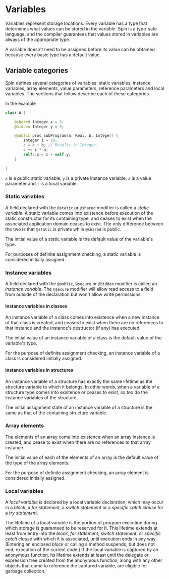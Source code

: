 
# Variables

Variables represent storage locations. Every variable has a
type that determines what values can be stored in the variable.
Spin is a type-safe language, and the compiler guarantees that
values stored in variables are always of the appropriate type.

A variable doesn't need to be assigned before its value can
be obtained because every basic type has a default value.

## Variable categories

Spin defines several categories of variables: static
variables, instance variables, array elements, value
parameters, reference parameters and local variables.
The sections that follow describe each of these categories.

In the example

``` swift
class A {

    @shared Integer x = 6;
    @hidden Integer y = 9;

    @public proc subProgram(a: Real, b: Integer) {
        Integer i = 10;
        c = a + b; // Results in Integer.
        c += i * a;
        self::x = c + self.y;
    }

}
```

`x` is a public static variable, `y` is a private instance variable,
`a` is a value parameter and `i` is a local variable.

### Static variables

A field declared with the `@static` or `@shared` modifier is called a
*static variable*. A static variable comes into existence
before execution of the static constructor for its containing
type, and ceases to exist when the associated application
domain ceases to exist.
The only difference between the two is that `@static` is private
while `@shared` is public.

The initial value of a static variable is the default value
of the variable's type.

For purposes of definite assignment checking, a static variable
is considered initially assigned.

### Instance variables

A field declared with the `@public`, `@secure` or `@hidden` modifier is called an *instance variable*.
The `@secure` modifier will allow read access to a field from outside of the declaration but
won't allow write permissions.

#### Instance variables in classes

An instance variable of a class comes into existence when a new
instance of that class is created, and ceases to exist when there
are no references to that instance and the instance's destructor
(if any) has executed.

The initial value of an instance variable of a class is the default
value of the variable's type.

For the purpose of definite assignment checking, an instance
variable of a class is considered initially assigned.

#### Instance variables in structures

An instance variable of a structure has exactly the same lifetime as the
structure variable to which it belongs. In other words, when a variable
of a structure type comes into existence or ceases to exist, so too do
the instance variables of the structure.

The initial assignment state of an instance variable of a structure is the
same as that of the containing structure variable.

### Array elements

The elements of an array come into existence when an array instance is
created, and cease to exist when there are no references to that array instance.

The initial value of each of the elements of an array is the
default value of the type of the array elements.

For the purpose of definite assignment checking, an array element
is considered initially assigned.

### Local variables

A *local variable* is declared by a local variable declaration,
which may occur in a *block*, a *for statement*, a
*switch statement* or a *specific catch clause* for a *try statement*.

The lifetime of a local variable is the portion of program
execution during which storage is guaranteed to be reserved
for it. This lifetime extends at least from entry into the
*block*, *for statement*, *switch statement*, or *specific catch clause*
with which it is associated, until execution ends in any way.
(Entering an enclosed *block* or calling a method suspends,
but does not end, execution of the current code.)
If the local variable is captured by an anonymous function,
its lifetime extends at least until the delegate or expression
tree created from the anonymous function, along with any other
objects that come to reference the captured variable, are
eligible for garbage collection.
